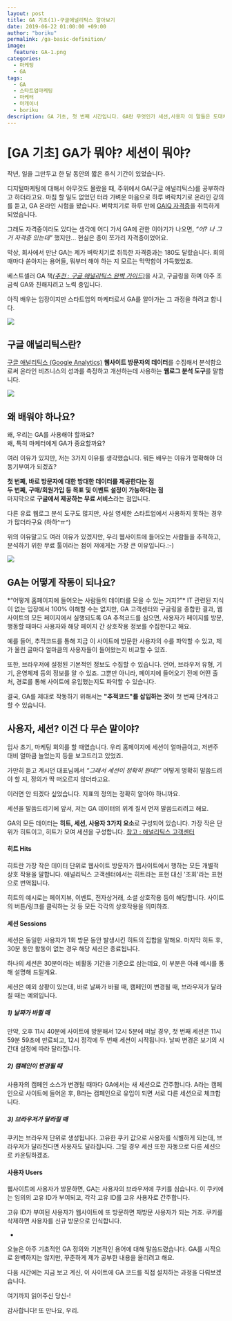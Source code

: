 ```yaml
---
layout: post
title: GA 기초(1)-구글애널리틱스 알아보기
date: 2019-06-22 01:00:00 +09:00
author: "boriku"
permalink: /ga-basic-definition/
image:
  feature: GA-1.png
categories:
  - 마케팅
  - GA
tags:
  - GA
  - 스타트업마케팅
  - 마케터
  - 마개이너
  - boriku
description: GA 기초, 첫 번째 시간입니다. GA란 무엇인가 세션,사용자 이 말들은 도대체 무슨 뜻인가? 아주 기본적인 GA 용어부터 공부해봅시다-!
---
```

<h1>[GA 기초] GA가 뭐야? 세션이 뭐야?</h1>


작년, 일을 그만두고 한 달 동안의 짧은 휴식 기간이 있었습니다.

디지털마케팅에 대해서 아무것도 몰랐을 때, 주위에서 GA(구글 애널리틱스)를 공부하라고 하더라고요. 마침 할 일도 없었던 터라 가벼운 마음으로 하루 벼락치기로 온라인 강의를 듣고, GA 온라인 시험을 봤습니다. 벼락치기로 하루 만에 [GAIQ 자격증](https://academy.exceedlms.com/student/path/2938)을 취득하게 되었습니다.

그래도 자격증이라도 있다는 생각에 어디 가서 GA에 관한 이야기가 나오면, *“어? 나 그거 자격증 있는데”* 했지만... 현실은 종이 쪼가리 자격증이었어요.

막상, 회사에서 만난 GA는 제가 벼락치기로 취득한 자격증과는 180도 달랐습니다. 회의 때마다 쏟아지는 용어들, 뭐부터 해야 하는 지 모르는 막막함이 가득했었죠.

베스트셀러 GA 책[*(추천 : 구글 애널리틱스 완벽 가이드)*](http://www.yes24.com/Product/goods/57571638)을 사고, 구글링을 하며 아주 조금씩 GA와 친해지려고 노력 중입니다.

아직 배우는 입장이지만 스타트업의 마케터로서 GA를 알아가는 그 과정을 하려고 합니다.

![](https://marketingplatform.google.com/about/static/images/gmp/analytics-smb-benefit.jpg)

<h2> 구글 애널리틱스란?</h2>

[구글 애널리틱스 (Google Analytics)](https://marketingplatform.google.com/about/analytics/?hl=ko)
**웹사이트 방문자의 데이터**를 수집해서 분석함으로써 온라인 비즈니스의 성과를 측정하고 개선하는데 사용하는 **웹로그 분석 도구**를 말합니다.

![](https://lh3.googleusercontent.com/wbnehcVJ-VSc239trOgl_DZYXxAbBAoJCn4tJNGIseAMC4M2gxaqToKDaQBpElOqEQI)

<h2> 왜 배워야 하나요?</h2>

왜, 우리는 GA를 사용해야 할까요?<br>
왜, 특히 마케터에게 GA가 중요할까요?

여러 이유가 있지만, 저는 3가지 이유를 생각했습니다. 뭐든 배우는 이유가 명확해야 더 동기부여가 되겠죠?

**첫 번째, 바로 방문자에 대한 방대한 데이터를 제공한다는 점**<br>
**두 번째, 구매/회원가입 등 목표 및 이벤트 설정이 가능하다는 점**<br>
마지막으로 **구글에서 제공하는 무료 서비스**라는 점입니다.<br>

다른 유료 웹로그 분석 도구도 많지만, 사실 영세한 스타트업에서 사용하지 못하는 경우가 많더라구요 (하하^ㅠ^)

위의 이유말고도 여러 이유가 있겠지만, 우리 웹사이트에 들어오는 사람들을 추적하고, 분석하기 위한 무료 툴이라는 점이 저에게는 가장 큰 이유입니다.:-)

![](https://marketingplatform.google.com/about/static/images/gmp/product-benefits-feature-tout.jpg)

<h2>GA는 어떻게 작동이 되나요?</h2>
*“어떻게 홈페이지에 들어오는 사람들의 데이터를 모을 수 있는 거지?”*
IT 관련된 지식이 없는 입장에서 100% 이해할 수는 없지만, GA 고객센터와 구글링을 종합한 결과,
웹사이트의 모든 페이지에서 실행되도록 GA 추적코드를 심으면, 사용자가 페이지를 방문, 행동할 때마다 사용자와 해당 페이지 간 상호작용 정보를 수집한다고 해요.

예를 들어, 추적코드를 통해 지금 이 사이트에 방문한 사용자의 수를 파악할 수 있고, 제가 올린 글마다 얼마큼의 사용자들이 들어왔는지 비교할 수 있죠.

또한, 브라우저에 설정된 기본적인 정보도 수집할 수 있습니다. 언어, 브라우저 유형, 기기, 운영체제 등의 정보를 알 수 있죠. 그뿐만 아니라, 페이지에 들어오기 전에 어떤 출처, 경로를 통해 사이트에 유입했는지도 파악할 수 있습니다.

결국, GA를 제대로 작동하기 위해서는 **"추적코드"를 삽입하는 것**이 첫 번째 단계라고 할 수 있습니다.


<h2>사용자, 세션? 이건 다 무슨 말이야?</h2>

입사 초기, 마케팅 회의를 할 때였습니다. 우리 홈페이지에 세션이 얼마큼이고, 저번주 대비 얼마큼 늘었는지 등을 보고드리고 있었죠.

가만히 듣고 계시던 대표님께서 *“그래서 세션이 정확히 뭔데?”*
어떻게 명확히 말씀드려야 할 지, 정의가 딱 떠오르지 않더라고요.

이러면 안 되겠다 싶었습니다. 지표의 정의는 정확히 알아야 하니까요.

세션을 말씀드리기에 앞서, 저는 GA 데이터의 위계 질서 먼저 말씀드리려고 해요.

GA의 모든 데이터는 **히트, 세션, 사용자 3가지 요소**로 구성되어 있습니다. 가장 작은 단위가 히트이고, 히트가 모여 세션을 구성합니다.
[참고 : 애널리틱스 고객센터](https://support.google.com/analytics/answer/6086082?hl=ko)

#### 히트 Hits

히트란 가장 작은 데이터 단위로 웹사이트 방문자가 웹사이트에서 행하는 모든 개별적 상호 작용을 말합니다. 애널리틱스 고객센터에서는 히트라는 표현 대신 '조회'라는 표현으로 번역됩니다.

히트의 예시로는 페이지뷰, 이벤트, 전자상거래, 소셜 상호작용 등이 해당합니다. 사이트의 버튼/링크를 클릭하는 것 등 모든 각각의 상호작용을 의미하죠.

#### **세션 Sessions**

세션은 동일한 사용자가 1회 방문 동안 발생시킨 히트의 집합을 말해요. 마지막 히트 후, 30분 동안 활동이 없는 경우 해당 세션은 종료됩니다.

하나의 세션은 30분이라는 비활동 기간을 기준으로 삼는데요, 이 부분은 아래 예시를 통해 설명해 드릴게요.

세션은 예외 상황이 있는데, 바로 날짜가 바뀔 때, 캠페인이 변경될 때, 브라우저가 달라질 때는 예외입니다.

##### 1) 날짜가 바뀔 때

만약, 오후 11시 40분에 사이트에 방문해서 12시 5분에 떠날 경우, 첫 번째 세션은 11시 59분 59초에 만료되고, 12시 정각에 두 번째 세션이 시작됩니다. 날짜 변경은 보기의 시간대 설정에 따라 달라집니다.



##### 2) 캠페인이 변경될 때

사용자의 캠페인 소스가 변경될 때마다 GA에서는 새 세션으로 간주합니다. A라는 캠페인으로 사이트에 들어온 후, B라는 캠페인으로 유입이 되면 서로 다른 세션으로 체크합니다.



##### 3) 브라우저가 달라질 때

쿠키는 브라우저 단위로 생성됩니다. 고유한 쿠키 값으로 사용자를 식별하게 되는데, 브라우저가 달라진다면 사용자도 달라집니다. 그럴 경우 세션 또한 자동으로 다른 세션으로 카운팅하겠죠.



#### **사용자 Users**

웹사이트에 사용자가 방문하면, GA는 사용자의 브라우저에 쿠키를 심습니다. 이 쿠키에는 임의의 고유 ID가 부여되고, 각각 고유 ID를 고유 사용자로 간주합니다.

고유 ID가 부여된 사용자가 웹사이트에 또 방문하면 재방문 사용자가 되는 거죠. 쿠키를 삭제하면 사용자를 신규 방문으로 인식합니다.


-

오늘은 아주 기초적인 GA 정의와 기본적인 용어에 대해 말씀드렸습니다. GA를 시작으로 완벽하지는 않지만, 꾸준하게 제가 공부한 내용을 올리려고 해요.



다음 시간에는 지금 보고 계신, 이 사이트에 GA 코드를 직접 설치하는 과정을 다뤄보겠습니다.

여기까지 읽어주신 당신-!



감사합니다! 또 만나요, 우리.

